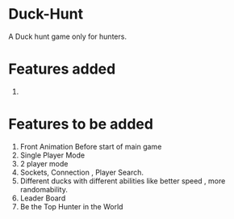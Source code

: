 # Duck-Hunt
A Duck hunt game only for hunters.


# Features added
1) 


# Features to be added
1) Front Animation Before start of main game
2) Single Player Mode
3) 2 player mode
4) Sockets, Connection , Player Search.
5) Different ducks with different abilities like better speed , more randomability.
6) Leader Board
7) Be the Top Hunter in the World	